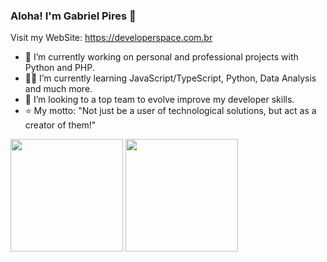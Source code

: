 ### Aloha! I'm Gabriel Pires 👋
Visit my WebSite: https://developerspace.com.br
- 🔭 I’m currently working on personal and professional projects with Python and PHP.  
- :man_student: I’m currently learning JavaScript/TypeScript, Python, Data Analysis and much more.
- :rocket: I’m looking to a top team to evolve improve my developer skills.
- :star: My motto: "Not just be a user of technological solutions, but act as a creator of them!"
<div>
<img height="180em" src="http://github-readme-stats-gabrieldevspace.vercel.app/api?username=GabrielDevSpace&show_icons=true&theme=dracula"/>
<img height="180em" src="http://github-readme-stats-gabrieldevspace.vercel.app/api/top-langs/?username=GabrielDevSpace&langs_count=5"/>

</div>

